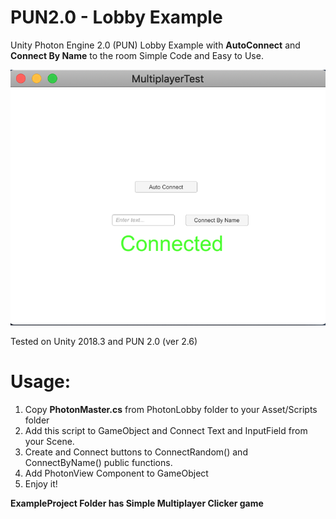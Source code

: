 # PUN2.0 - Lobby Example
Unity Photon Engine 2.0 (PUN) Lobby Example with **AutoConnect** and **Connect By Name** to the room
Simple Code and Easy to Use.

![Screenshot](screenshot.png)



Tested on Unity 2018.3 and PUN 2.0 (ver 2.6)



# Usage:
1. Copy **PhotonMaster.cs** from PhotonLobby folder to your Asset/Scripts folder
2. Add this script to GameObject and Connect Text and InputField from your Scene.
3. Create and Connect buttons to ConnectRandom() and ConnectByName() public functions.
4. Add PhotonView Component to GameObject
5. Enjoy it!

**ExampleProject Folder has Simple Multiplayer Clicker game**
